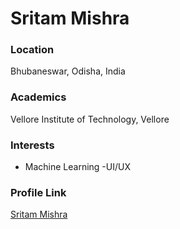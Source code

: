 # Sritam Mishra

### Location

Bhubaneswar, Odisha, India

### Academics

Vellore Institute of Technology, Vellore

### Interests

- Machine Learning
-UI/UX

### Profile Link

[Sritam Mishra](https://github.com/ENVIRYO2112VIT)
